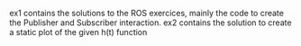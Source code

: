 ex1 contains the solutions to the ROS exercices, mainly the code to create the Publisher and Subscriber interaction. 
ex2 contains the solution to create a static plot of the given h(t) function 
